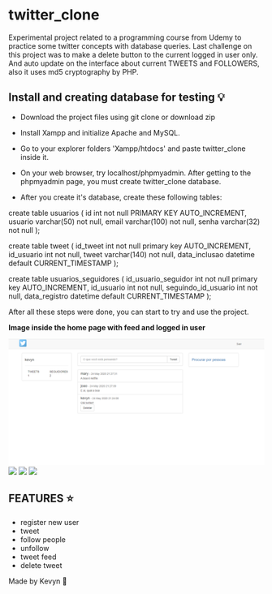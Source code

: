 # twitter_clone
Experimental project related to a programming course from Udemy to practice some twitter concepts with database queries.
Last challenge on this project was to make a delete button to the current logged in user only. And auto update on the interface about
current TWEETS and FOLLOWERS, also it uses md5 cryptography by PHP.


## Install and creating database for testing :bulb:

- Download the project files using git clone or download zip

- Install Xampp and initialize Apache and MySQL.

- Go to your explorer folders 'Xampp/htdocs' and paste twitter_clone inside it.

- On your web browser, try localhost/phpmyadmin. After getting to the phpmyadmin page, you must create twitter_clone database.

- After you create it's database, create these following tables:

create table usuarios (
    id int not null PRIMARY KEY AUTO_INCREMENT,
    usuario varchar(50) not null,
    email varchar(100) not null,
    senha varchar(32) not null
);

create table tweet (
	id_tweet int not null primary key AUTO_INCREMENT,
    id_usuario int not null,
    tweet varchar(140) not null,
    data_inclusao datetime default CURRENT_TIMESTAMP
);

create table usuarios_seguidores (
	id_usuario_seguidor int not null primary key AUTO_INCREMENT,
    id_usuario int not null,
    seguindo_id_usuario int not null,
    data_registro datetime default CURRENT_TIMESTAMP
);

After all these steps were done, you can start to try and use the project.

**Image inside the home page with feed and logged in user**

<img src="/imagens/twitter.png"> 
<img src="https://media.giphy.com/media/V5FMEY4LEwKAljBrMK/giphy.gif"/> 
<img src="https://media.giphy.com/media/Uvqsa3KgUdlmRgWeqI/giphy.gif"/> 
<img src="https://media.giphy.com/media/vmbutuIBN99YtY4KyQ/giphy.gif"/> 

## FEATURES :star:

- register new user
- tweet
- follow people
- unfollow
- tweet feed
- delete tweet


Made by Kevyn :metal:
